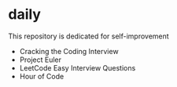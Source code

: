 # daily
This repository is dedicated for self-improvement

- Cracking the Coding Interview
- Project Euler
- LeetCode Easy Interview Questions
- Hour of Code

